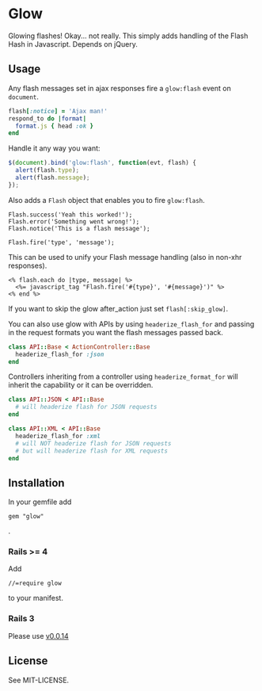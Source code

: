 # Glow

Glowing flashes! Okay... not really. This simply adds handling of the
Flash Hash in Javascript. Depends on jQuery.

## Usage

Any flash messages set in ajax responses fire a `glow:flash`
event on `document`.

```ruby
flash[:notice] = 'Ajax man!'
respond_to do |format|
  format.js { head :ok }
end
```

Handle it any way you want:

```javascript
$(document).bind('glow:flash', function(evt, flash) {
  alert(flash.type);
  alert(flash.message);
});
```

Also adds a `Flash` object that enables you to fire `glow:flash`.

    Flash.success('Yeah this worked!');
    Flash.error('Something went wrong!');
    Flash.notice('This is a flash message');

    Flash.fire('type', 'message');

This can be used to unify your Flash message handling (also in non-xhr
responses).

    <% flash.each do |type, message| %>
      <%= javascript_tag "Flash.fire('#{type}', '#{message}')" %>
    <% end %>

If you want to skip the glow after_action just set `flash[:skip_glow]`.


You can also use glow with APIs by using `headerize_flash_for` and passing
in the request formats you want the flash messages passed back.

``` ruby
class API::Base < ActionController::Base
  headerize_flash_for :json
end
```

Controllers inheriting from a controller using `headerize_format_for` will
inherit the capability or it can be overridden.

``` ruby
class API::JSON < API::Base
  # will headerize flash for JSON requests
end

class API::XML < API::Base
  headerize_flash_for :xml
  # will NOT headerize flash for JSON requests
  # but will headerize flash for XML requests
end
```



## Installation

In your gemfile add

    gem "glow"

.

### Rails >= 4

Add

    //=require glow

to your manifest.

### Rails 3

Please use [v0.0.14](https://github.com/zweitag/glow/tree/v0.0.14)

## License

See MIT-LICENSE.
